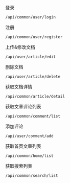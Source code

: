 登录
```
/api/common/user/login
```
注册
```
/api/common/user/register
```
上传&修改文档
```
/api/user/article/edit
```
删除文档
```
/api/user/article/delete
```
获取文档详情
```
/api/common/article/detail
```
获取文章评论列表
```
/api/common/comment/list
```
添加评论
```
/api/user/comment/add
```
获取首页文章列表
```
/api/common/home/list
```
获取搜索列表
```
/api/common/search/list
```

